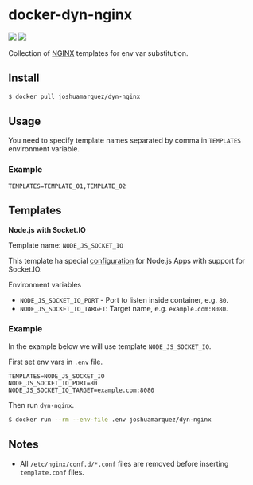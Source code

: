 # docker-dyn-nginx

[![](https://images.microbadger.com/badges/version/joshuamarquez/dyn-nginx:0.2.0.svg)](https://microbadger.com/images/joshuamarquez/dyn-nginx:0.2.0 "Get your own version badge on microbadger.com") [![](https://images.microbadger.com/badges/image/joshuamarquez/dyn-nginx:0.2.0.svg)](https://microbadger.com/images/joshuamarquez/dyn-nginx:0.2.0 "Get your own image badge on microbadger.com")

Collection of [NGINX](https://hub.docker.com/r/library/nginx/) templates for env var substitution.

## Install

```sh
$ docker pull joshuamarquez/dyn-nginx
```

## Usage

You need to specify template names separated by comma in `TEMPLATES` environment variable.

### Example

```
TEMPLATES=TEMPLATE_01,TEMPLATE_02
```

## Templates

**Node.js with Socket.IO**

Template name: `NODE_JS_SOCKET_IO`

This template ha special [configuration](https://www.nginx.com/blog/nginx-nodejs-websockets-socketio) for Node.js Apps with support for Socket.IO.

Environment variables

* `NODE_JS_SOCKET_IO_PORT` - Port to listen inside container, e.g. `80`.
* `NODE_JS_SOCKET_IO_TARGET`: Target name, e.g. `example.com:8080`.

### Example

In the example below we will use template `NODE_JS_SOCKET_IO`.

First set env vars in `.env` file.

```
TEMPLATES=NODE_JS_SOCKET_IO
NODE_JS_SOCKET_IO_PORT=80
NODE_JS_SOCKET_IO_TARGET=example.com:8080
```

Then run `dyn-nginx`.

```bash
$ docker run --rm --env-file .env joshuamarquez/dyn-nginx
```

## Notes

* All `/etc/nginx/conf.d/*.conf` files are removed before inserting `template.conf` files.